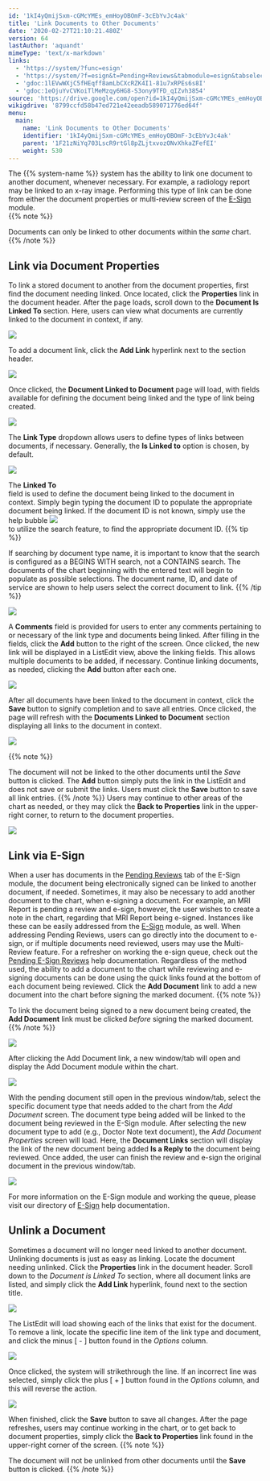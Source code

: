 ```yaml
---
id: '1kI4yQmijSxm-cGMcYMEs_emHoyOBOmF-3cEbYvJc4ak'
title: 'Link Documents to Other Documents'
date: '2020-02-27T21:10:21.480Z'
version: 64
lastAuthor: 'aquandt'
mimeType: 'text/x-markdown'
links:
  - 'https://system/?func=esign'
  - 'https://system/?f=esign&t=Pending+Reviews&tabmodule=esign&tabselect=Pending+Reviews'
  - 'gdoc:1lEVwWXjC5fHEqff8amLbCXcRZK4I1-81u7xRPEs6s8I'
  - 'gdoc:1eOjuYvCVKoiTlMeMzqy6HG8-S3ony9TFD_qIZvh3854'
source: 'https://drive.google.com/open?id=1kI4yQmijSxm-cGMcYMEs_emHoyOBOmF-3cEbYvJc4ak'
wikigdrive: '8799ccfd58b47ed721e42eeadb589071776ed64f'
menu:
  main:
    name: 'Link Documents to Other Documents'
    identifier: '1kI4yQmijSxm-cGMcYMEs_emHoyOBOmF-3cEbYvJc4ak'
    parent: '1F21zNiYq703LscR9rtGl8pZLjtxvozONvXhkaZFefEI'
    weight: 530
---
```

The {{% system-name %}} system has the ability to link one document to another document, whenever necessary. For example, a radiology report may be linked to an x-ray image. Performing this type of link can be done from either the document properties or multi-review screen of the [E-Sign](https://system/?func=esign) module.  
{{% note %}}

Documents can only be linked to other documents within the *same* chart.
{{% /note %}}
  
## Link via Document Properties  

To link a stored document to another from the document properties, first find the document needing linked. Once located, click the **Properties** link in the document header.
After the page loads, scroll down to the **Document Is Linked To** section. Here, users can view what documents are currently linked to the document in context, if any.
  
![](../link-documents-to-other-documents.assets/10000201000004A1000001FE7CC2914F27F6720E.png)  

To add a document link, click the **Add Link** hyperlink next to the section header.
  
![](../link-documents-to-other-documents.assets/10000201000004A1000001FE8F798E677867A704.png)  

Once clicked, the **Document Linked to Document** page will load, with fields available for defining the document being linked and the type of link being created.
  
![](../link-documents-to-other-documents.assets/10000201000004B00000009265C156089D01AB67.png)  

The **Link Type** dropdown allows users to define types of links between documents, if necessary. Generally, the **Is Linked to** option is chosen, by default.
  
![](../link-documents-to-other-documents.assets/10000201000004AD000000979B946F4604BC1F1D.png)  

The **Linked To**  
 field is used to define the document being linked to the document in context. Simply begin typing the document ID to populate the appropriate document being linked. If the document ID is not known, simply use the help bubble ![](../link-documents-to-other-documents.assets/1000020100000001000000014C77D75F6DC67A52.png)  
 to utilize the search feature, to find the appropriate document ID.
{{% tip %}}

If searching by document type name, it is important to know that the search is configured as a BEGINS WITH search, not a CONTAINS search. The documents of the chart beginning with the entered text will begin to populate as possible selections. The document name, ID, and date of service are shown to help users select the correct document to link.
{{% /tip %}}
  
![](../link-documents-to-other-documents.assets/10000201000004A600000080AC4914D5170A6FB3.png)  

A **Comments** field is provided for users to enter any comments pertaining to or necessary of the link type and documents being linked.
After filling in the fields, click the **Add** button to the right of the screen. Once clicked, the new link will be displayed in a ListEdit view, above the linking fields. This allows multiple documents to be added, if necessary.
Continue linking documents, as needed, clicking the **Add** button after each one.
  
![](../link-documents-to-other-documents.assets/10000201000004B3000000A80706FA62D74E3F7F.png)  

After all documents have been linked to the document in context, click the **Save** button to signify completion and to save all entries. Once clicked, the page will refresh with the **Documents Linked to Document** section displaying all links to the document in context.
  
![](../link-documents-to-other-documents.assets/10000201000004B3000000A8C41B34169EAE10F7.png)  

{{% note %}}

The document will not be linked to the other documents until the *Save* button is clicked. The **Add** button simply puts the link in the ListEdit and does not save or submit the links. Users must click the **Save** button to save all link entries.
{{% /note %}}
Users may continue to other areas of the chart as needed, or they may click the **Back to Properties** link in the upper-right corner, to return to the document properties.
  
![](../link-documents-to-other-documents.assets/10000201000004B0000000D90A61B7DEB274401A.png)  

  
## Link via E-Sign  

When a user has documents in the [Pending Reviews](https://system/?f=esign&t=Pending+Reviews&tabmodule=esign&tabselect=Pending+Reviews) tab of the E-Sign module, the document being electronically signed can be linked to another document, if needed. Sometimes, it may also be necessary to add another document to the chart, when e-signing a document. For example, an MRI Report is pending a review and e-sign, however, the user wishes to create a note in the chart, regarding that MRI Report being e-signed. Instances like these can be easily addressed from the [E-Sign](https://system/?func=esign) module, as well.
When addressing Pending Reviews, users can go directly into the document to e-sign, or if multiple documents need reviewed, users may use the Multi-Review feature. For a refresher on working the e-sign queue, check out the [Pending E-Sign Reviews](gdoc:1lEVwWXjC5fHEqff8amLbCXcRZK4I1-81u7xRPEs6s8I) help documentation.
Regardless of the method used, the ability to add a document to the chart while reviewing and e-signing documents can be done using the quick links found at the bottom of each document being reviewed. Click the **Add Document** link to add a new document into the chart before signing the marked document.
{{% note %}}

To link the document being signed to a new document being created, the **Add Document** link must be clicked *before* signing the marked document.
{{% /note %}}
  
![](../link-documents-to-other-documents.assets/100002010000049A0000023F18E6FB7C79039EBA.png)  

After clicking the Add Document link, a new window/tab will open and display the Add Document module within the chart.
  
![](../link-documents-to-other-documents.assets/10000201000004BE000001AC4859B7E44B2988F8.png)  

With the pending document still open in the previous window/tab, select the specific document type that needs added to the chart from the *Add Document* screen. The document type being added will be linked to the document being reviewed in the E-Sign module.
After selecting the new document type to add (e.g., Doctor Note text document), the *Add Document Properties* screen will load. Here, the **Document Links** section will display the link of the new document being added **Is a Reply to** the document being reviewed. Once added, the user can finish the review and e-sign the original document in the previous window/tab.
  
![](../link-documents-to-other-documents.assets/10000201000004BD000001F4D867C8CC56633119.png)  

For more information on the E-Sign module and working the queue, please visit our directory of [E-Sign](gdoc:1eOjuYvCVKoiTlMeMzqy6HG8-S3ony9TFD_qIZvh3854) help documentation.
  
## Unlink a Document  

Sometimes a document will no longer need linked to another document. Unlinking documents is just as easy as linking.
Locate the document needing unlinked. Click the **Properties** link in the document header. Scroll down to the *Document is Linked To* section, where all document links are listed, and simply click the **Add Link** hyperlink, found next to the section title.
  
![](../link-documents-to-other-documents.assets/10000201000004960000022AC16367204F3DF343.png)  

The ListEdit will load showing each of the links that exist for the document. To remove a link, locate the specific line item of the link type and document, and click the minus [ - ] button found in the *Options* column.
  
![](../link-documents-to-other-documents.assets/10000201000004B1000000CF535C33DDEB8DA79B.png)  

Once clicked, the system will strikethrough the line. If an incorrect line was selected, simply click the plus [ + ] button found in the *Options* column, and this will reverse the action.
  
![](../link-documents-to-other-documents.assets/10000201000004B3000000B94388B4D6165BFE15.png)  

When finished, click the **Save** button to save all changes. After the page refreshes, users may continue working in the chart, or to get back to document properties, simply click the **Back to Properties** link found in the upper-right corner of the screen.
{{% note %}}

The document will not be unlinked from other documents until the **Save** button is clicked.
{{% /note %}}
